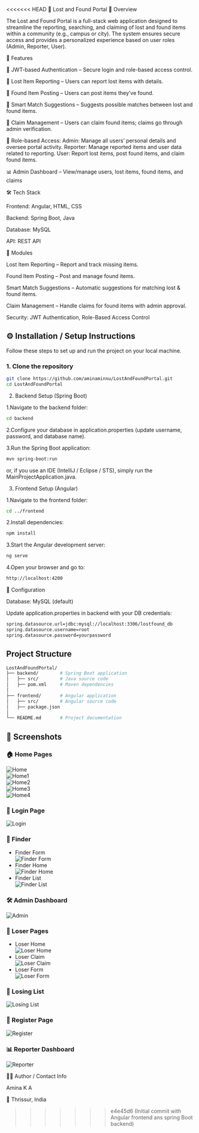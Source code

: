 <<<<<<< HEAD
📌 Lost and Found Portal
📖 Overview

The Lost and Found Portal is a full-stack web application designed to streamline the reporting, searching, and claiming of lost and found items within a community (e.g., campus or city). The system ensures secure access and provides a personalized experience based on user roles (Admin, Reporter, User).

🚀 Features

🔑 JWT-based Authentication – Secure login and role-based access control.

📝 Lost Item Reporting – Users can report lost items with details.

📸 Found Item Posting – Users can post items they’ve found.

🤖 Smart Match Suggestions – Suggests possible matches between lost and found items.

📂 Claim Management – Users can claim found items; claims go through admin verification.

👤 Role-based Access:
   Admin: Manage all users’ personal details and oversee portal activity.
   Reporter: Manage reported items and user data related to reporting.
   User: Report lost items, post found items, and claim found items.

 📊 Admin Dashboard – View/manage users, lost items, found items, and claims

🛠️ Tech Stack

Frontend: Angular, HTML, CSS

Backend: Spring Boot, Java

Database: MySQL

API: REST API

📌 Modules

Lost Item Reporting – Report and track missing items.

Found Item Posting – Post and manage found items.

Smart Match Suggestions – Automatic suggestions for matching lost & found items.

Claim Management – Handle claims for found items with admin approval.

Security: JWT Authentication, Role-Based Access Control

## ⚙️ Installation / Setup Instructions

Follow these steps to set up and run the project on your local machine.

### 1. Clone the repository
```bash
git clone https://github.com/aminaminnu/LostAndFoundPortal.git
cd LostAndFoundPortal
`````
2. Backend Setup (Spring Boot)

 1.Navigate to the backend folder:
```bash
cd backend

`````
 2.Configure your database in application.properties (update username, password, and database name).

 3.Run the Spring Boot application:
```bash
mvn spring-boot:run
`````
or, if you use an IDE (IntelliJ / Eclipse / STS), simply run the MainProjectApplication.java.

3. Frontend Setup (Angular)

 1.Navigate to the frontend folder:
 ```bash
cd ../frontend
`````
 2.Install dependencies:
 ```bash
npm install
`````
 3.Start the Angular development server:
 ```bash
ng serve
`````
 4.Open your browser and go to:
 ```bash
http://localhost:4200
`````
🔧 Configuration

Database: MySQL (default)

Update application.properties in backend with your DB credentials:
```bash
spring.datasource.url=jdbc:mysql://localhost:3306/lostfound_db
spring.datasource.username=root
spring.datasource.password=yourpassword
`````

## Project Structure
```bash
LostAndFoundPortal/
├── backend/        # Spring Boot application
│   ├── src/        # Java source code
│   ├── pom.xml     # Maven dependencies
│
├── frontend/       # Angular application
│   ├── src/        # Angular source code
│   ├── package.json
│
└── README.md       # Project documentation
`````

## 📸 Screenshots  

### 🏠 Home Pages  
![Home](./screenshots/home.png)  
![Home1](./screenshots/home1.png)  
![Home2](./screenshots/home2.png)  
![Home3](./screenshots/home3.png)  
![Home4](./screenshots/home4.png)  

### 🔑 Login Page  
![Login](./screenshots/login.png)  

### 📝 Finder  
- Finder Form  
  ![Finder Form](./screenshots/finder-form.png)  
- Finder Home  
  ![Finder Home](./screenshots/finder-home.png)  
- Finder List  
  ![Finder List](./screenshots/finder-list.png)  

### 🛠️ Admin Dashboard  
![Admin](./screenshots/admin.png)  

### 🙍 Loser Pages  
- Loser Home  
  ![Loser Home](./screenshots/loser_home.png)  
- Loser Claim  
  ![Loser Claim](./screenshots/loser-claim.png)  
- Loser Form  
  ![Loser Form](./screenshots/loser-form.png)  

### 📂 Losing List  
![Losing List](./screenshots/losing_list.png)  

### 📝 Register Page  
![Register](./screenshots/register.png)  

### 📊 Reporter Dashboard  
![Reporter](./screenshots/reporter.png)  


👩‍💻 Author / Contact Info

Amina K A

📍 Thrissur, India







>>>>>>> e4e45d6 (Initial commit with Angular frontend ans spring Boot backend)

